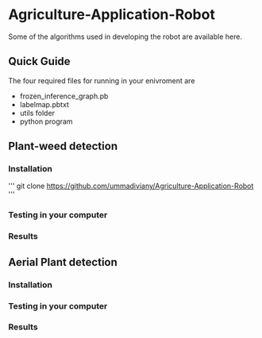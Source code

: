 # Agriculture-Application-Robot
Some of the algorithms used in developing the robot are available here.

## Quick Guide
The four required files for running in your enivroment are 
* frozen_inference_graph.pb 
* labelmap.pbtxt
* utils folder
* python program 

## Plant-weed detection


### Installation
'''
git clone https://github.com/ummadiviany/Agriculture-Application-Robot
'''


### Testing in your computer



### Results


## Aerial Plant detection


### Installation



### Testing in your computer



### Results



